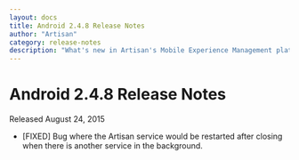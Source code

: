 ```yaml
---
layout: docs
title: Android 2.4.8 Release Notes
author: "Artisan"
category: release-notes
description: "What's new in Artisan's Mobile Experience Management platform."
---
```

# Android 2.4.8 Release Notes

Released August 24, 2015

* [FIXED] Bug where the Artisan service would be restarted after closing when there is another service in the background. 
